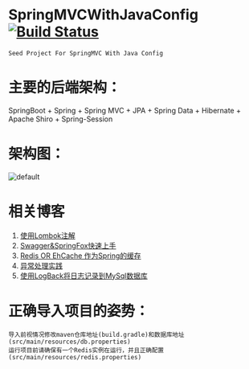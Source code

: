 # SpringMVCWithJavaConfig [![Build Status](https://travis-ci.org/izhangzhihao/SpringMVCWithJavaConfig.svg?branch=master)](https://travis-ci.org/izhangzhihao/SpringMVCWithJavaConfig)
    Seed Project For SpringMVC With Java Config


# 主要的后端架构：
   SpringBoot + Spring + Spring MVC + JPA + Spring Data + Hibernate + Apache Shiro + Spring-Session 
    
    
# 架构图：

![default](https://cloud.githubusercontent.com/assets/12044174/17878264/3bece7a0-691c-11e6-973b-d60cd3ec91d1.png)

# 相关博客

1. [使用Lombok注解](https://izhangzhihao.github.io/2016/06/29/使用Lombok注解/)
2. [Swagger&SpringFox快速上手](https://izhangzhihao.github.io/2016/08/21/Swagger&SpringFox快速上手/)
3. [Redis OR EhCache 作为Spring的缓存](https://izhangzhihao.github.io/2016/08/22/Redis-OR-EhCache-作为Spring的缓存/)
4. [异常处理实践](https://izhangzhihao.github.io/2016/08/22/异常处理实践/)
5. [使用LogBack将日志记录到MySql数据库](https://izhangzhihao.github.io/2016/05/18/使用LogBack将日志记录到MySql数据库/)

# 正确导入项目的姿势：
    导入前视情况修改maven仓库地址(build.gradle)和数据库地址(src/main/resources/db.properties)
    运行项目前请确保有一个Redis实例在运行，并且正确配置(src/main/resources/redis.properties)

